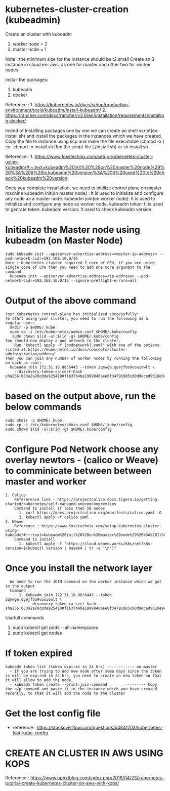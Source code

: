 # kubernetes-cluster-creation (kubeadmin)

Create an cluster with kubeadm
  1. worker node = 2
  2. master node = 1


Note : the minimum size for the instance should be t2.small
Create an 3 instance in cloud ex- aws, as one for master and other two for worker nodes

Install the packages:
  1. kubeadm
  2. docker 

Reference : 1. https://kubernetes.io/docs/setup/production-environment/tools/kubeadm/install-kubeadm/
            2. https://rancher.com/docs/rancher/v2.6/en/installation/requirements/installing-docker/
            
Insted of installing packages one by one we can create an shell script(ex-install.sh) and install the packages in the instances which we have created.
Copy the file to instance using scp and make the file executable (chmod -x <filename>) ex- chmod -x install.sh
Run the script file (./install.sh) or sh install.sh
  
Reference : 1. https://www.fosstechnix.com/setup-kubernetes-cluster-using-kubeadm/#:~:text=kubeadm%20init%20%28on%20master%20node%29%20%3A%20It%20is,kubeadm%20version%3A%20It%20used%20to%20check%20kubeadm%20version.
  
Once you complete installation, we need to initilize control plane on master machine
  kubeadm init(on master node) : It is used to initialize and configure any node as a master node.
  kubeadm join(on worker node): It is used to initialize and configure any node as worker node.
  kubeadm token: It is used to genrate token.
  kubeadm version: It used to check kubeadm version.
  
# Initialize the Master node using kubeadm (on Master Node)
    sudo kubeadm init --apiserver-advertise-address=<master-ip-address> --pod-network-cidr=192.168.10.0/16
    Note : Kubernetes cluster required 2 core of CPU, if you are using single core of CPU then you need to add one more argument to the command
      kubeadm init --apiserver-advertise-address=<ip-address> --pod-network-cidr=192.168.10.0/16 --ignore-preflight-errors=all
  
 # Output of the above command 
    Your Kubernetes control-plane has initialized successfully!
    To start using your cluster, you need to run the following as a regular user:
      mkdir -p $HOME/.kube
      sudo cp -i /etc/kubernetes/admin.conf $HOME/.kube/config
       sudo chown $(id -u):$(id -g) $HOME/.kube/config
    You should now deploy a pod network to the cluster.
        Run "kubectl apply -f [podnetwork].yaml" with one of the options listed at:https://kubernetes.io/docs/concepts/cluster-administration/addons/
    Then you can join any number of worker nodes by running the following on each as root:
      kubeadm join 172.31.16.86:6443 --token 2qmwga.qyejfbo9vouiowlt \
        --discovery-token-ca-cert-hash sha256:083a2a20c8de9254100f1b37b4be1999946aee6f34791985c80d9eced9618e94
  
  
  # based on the output above, run the below commands
    sudo mkdir -p $HOME/.kube
    sudo cp -i /etc/kubernetes/admin.conf $HOME/.kube/config
    sudo chown $(id -u):$(id -g) $HOME/.kube/config
  
  # Configure Pod Network choose any overlay newtors - (calico or Weave) to comminicate between between master and worker
    1. Calico
        Refererence link - https://projectcalico.docs.tigera.io/getting-started/kubernetes/self-managed-onprem/onpremises
        Command to install if less then 50 nodes
          1. curl https://docs.projectcalico.org/manifests/calico.yaml -O
          2. kubectl apply -f calico.yaml
    2. Weave 
        Reference : https://www.fosstechnix.com/setup-kubernetes-cluster-using-kubeadm/#:~:text=kubeadm%20init%20%28on%20master%20node%29%20%3A%20It%20is,kubeadm%20version%3A%20It%20used%20to%20check%20kubeadm%20version.
        Command to install
          1. kubectl apply -f "https://cloud.weave.works/k8s/net?k8s-version=$(kubectl version | base64 | tr -d '\n')"
  
  
  # Once you install the network layer 
      We need to run the JOIN command on the worker instance which we got in the output
      Command :
          1. kubeadm join 172.31.16.86:6443 --token 2qmwga.qyejfbo9vouiowlt \
              --discovery-token-ca-cert-hash sha256:083a2a20c8de9254100f1b37b4be1999946aee6f34791985c80d9eced9618e94
  
  
 Usefull commands
 1. sudo kubectl get pods --all-namespaces
 2. sudo kubectl get nodes
  
 # If token expired 
    kubeadm token list (token expires in 24 hrs) ------------ on master
      - If you are trying to add new node after soma days since the token is will be expired in 24 hrs, you need to create an new token so that it will allow to add the node
      - kubeadm token create --print-join-command        --------- Copy the o/p command and paste it in the instance which you have created recently, to that it will add the node to the cluster
  
# Get the lost config file
   - reference : https://stackoverflow.com/questions/54841703/kubernetes-lost-kube-config
  
  
# CREATE AN CLUSTER IN AWS USING KOPS
  Reference : https://www.upnxtblog.com/index.php/2018/04/23/kubernetes-tutorial-create-kubernetes-cluster-on-aws-with-kops/

  
  


 
